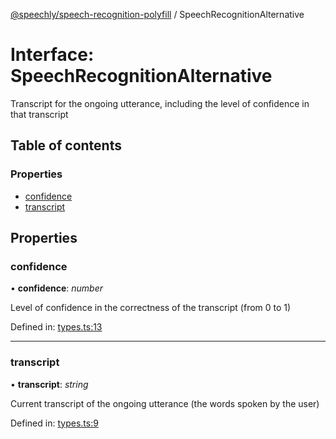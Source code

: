 [@speechly/speech-recognition-polyfill](../README.md) / SpeechRecognitionAlternative

# Interface: SpeechRecognitionAlternative

Transcript for the ongoing utterance, including the level of confidence in that transcript

## Table of contents

### Properties

- [confidence](speechrecognitionalternative.md#confidence)
- [transcript](speechrecognitionalternative.md#transcript)

## Properties

### confidence

• **confidence**: *number*

Level of confidence in the correctness of the transcript (from 0 to 1)

Defined in: [types.ts:13](https://github.com/speechly/speech-recognition-polyfill/blob/HEAD/src/types.ts#L13)

___

### transcript

• **transcript**: *string*

Current transcript of the ongoing utterance (the words spoken by the user)

Defined in: [types.ts:9](https://github.com/speechly/speech-recognition-polyfill/blob/HEAD/src/types.ts#L9)
